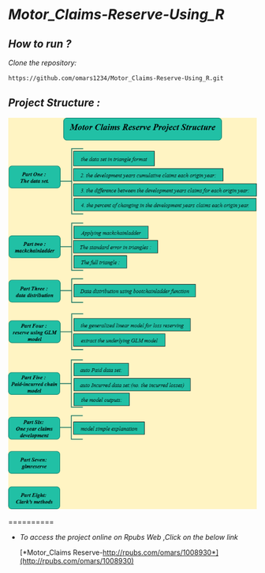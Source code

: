 # *Motor_Claims-Reserve-Using_R*


## *How to run ?*

*Clone the repository:*

```bash
https://github.com/omars1234/Motor_Claims-Reserve-Using_R.git
```


## *Project Structure :*

![Logo](Motor_Claims_Reserve_Project_Structure.png)

==========


* *To access the project online on Rpubs Web ,Click on the below link*

  [*Motor_Claims Reserve-http://rpubs.com/omars/1008930*](http://rpubs.com/omars/1008930)